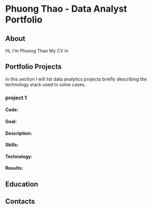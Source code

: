 # Phuong Thao - Data Analyst Portfolio
## About
Hi, I'm Phuong Thao
My CV in 
## Portfolio Projects
In this section I will list data analytics projects briefly describing the technology stack used to solve cases.
### project 1
#### Code:
#### Goal:
#### Description:
#### Skills:
#### Technology:
#### Results:
## Education
## Contacts
